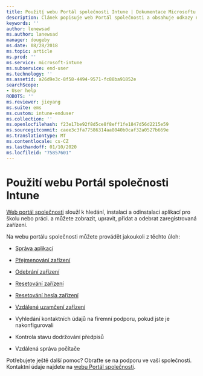 ```yaml
---
title: Použití webu Portál společnosti Intune | Dokumentace Microsoftu
description: Článek popisuje web Portál společnosti a obsahuje odkazy na postupy úloh, které mohou koncoví uživatelé provádět na webu.
keywords: ''
author: lenewsad
ms.author: lanewsad
manager: dougeby
ms.date: 08/28/2018
ms.topic: article
ms.prod: ''
ms.service: microsoft-intune
ms.subservice: end-user
ms.technology: ''
ms.assetid: a26d9e3c-8f58-4494-9571-fc88ba91852e
searchScope:
- User help
ROBOTS: ''
ms.reviewer: jieyang
ms.suite: ems
ms.custom: intune-enduser
ms.collection: ''
ms.openlocfilehash: f23e17be92f8d5ce8f8eff1fe1847d56d2215e59
ms.sourcegitcommit: caee3c3fa77586314aa8040b0caf32a0527b669e
ms.translationtype: MT
ms.contentlocale: cs-CZ
ms.lasthandoff: 01/10/2020
ms.locfileid: "75857601"
---
```

# <a name="using-the-intune-company-portal-website"></a>Použití webu Portál společnosti Intune
[Web portál společnosti](https://portal.manage.microsoft.com) slouží k hledání, instalaci a odinstalaci aplikací pro školu nebo práci. a můžete zobrazit, upravit, přidat a odebrat zaregistrovaná zařízení.  

Na webu portálu společnosti můžete provádět jakoukoli z těchto úloh:

- [Správa aplikací](manage-apps-cpweb.md)  

- [Přejmenování zařízení](rename-your-device-cpwebsite.md)

- [Odebrání zařízení](remove-your-device-cpwebsite.md)

- [Resetování zařízení](reset-erase-your-device-cpwebsite.md)

- [Resetování hesla zařízení](reset-your-passcode-cpwebsite.md)

- [Vzdálené uzamčení zařízení](remote-lock-your-device-cpwebsite.md)

- Vyhledání kontaktních údajů na firemní podporu, pokud jste je nakonfigurovali

- Kontrola stavu dodržování předpisů

- Vzdálená správa počítače

Potřebujete ještě další pomoc? Obraťte se na podporu ve vaší společnosti. Kontaktní údaje najdete na [webu Portál společnosti](https://go.microsoft.com/fwlink/?linkid=2010980).
